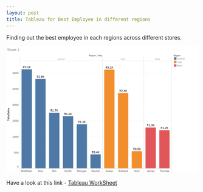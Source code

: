 ```yaml
---
layout: post
title: Tableau for Best Employee in different regions
---
```

Finding out the best employee in each regions across different stores.

![placeholder](https://github.com/akhil-sreehari/StatesStoreProfitabilityViz/raw/master/BestEmployee.png)

Have a look at this link - [Tableau WorkSheet](https://public.tableau.com/views/BestEmployee/Sheet1?:embed=y&:display_count=yes)
